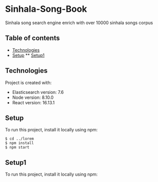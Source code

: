 # Sinhala-Song-Book

Sinhala song search engine enrich with over 10000 sinhala songs corpus 

## Table of contents
* [Technologies](#technologies)
* [Setup](#setup)
** [Setup1](#setup1)
	
## Technologies
Project is created with:
* Elasticsearch version: 7.6
* Node version: 8.10.0
* React version: 16.13.1
	
## Setup
To run this project, install it locally using npm:

```
$ cd ../lorem
$ npm install
$ npm start
```
## Setup1
To run this project, install it locally using npm:
